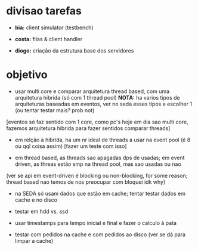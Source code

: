 # divisao tarefas

* **bia:** client simulator (testbench)

* **costa:** filas & client handler

* **diogo:** criação da estrutura base dos servidores

# objetivo
* usar multi core e comparar arquitetura thread based, com uma arquitetura hibrida (só com 1 thread pool)
**NOTA:** ha varios tipos de arquiteturas baseadas em eventos, ver no seda esses tipos e escolher 1 (ou tentar testar mais? prob not) 

[eventos só faz sentido com 1 core, como pc's hoje em dia sao multi core, fazemos arquitetura hibrida para fazer sentidos comparar threads]

* em relção à hibrida, ha um nr ideal de threads a usar na event pool (é 8 ou qql coisa assim) [fazer um teste com isso] 
 
* em thread based, as threads sao apagadas dps de usadas; em event driven, as threas estão smp na thread pool, mas sao usadas ou nao

(ver se api em event-driven é blocking ou non-blocking, for some reason; thread based nao temos de nos preocupar com bloquei idk why)

* na SEDA só usam dados que estão em cache; tentar testar dados em cache e no disco

* testar em hdd vs. ssd

* usar timestamps para tempo inicial e final e fazer o calculo à pata

* testar com pedidos na cache e com pedidos ao disco (ver se dá para limpar a cache)

